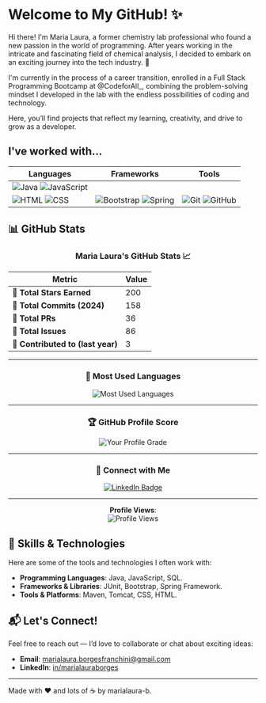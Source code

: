 # Welcome to My GitHub! ✨

Hi there! I'm Maria Laura, a former chemistry lab professional who found a new passion in the world of programming. After years working in the intricate and fascinating field of chemical analysis, I decided to embark on an exciting journey into the tech industry. 🚀

I'm currently in the process of a career transition, enrolled in a Full Stack Programming Bootcamp at @CodeforAll_, combining the problem-solving mindset I developed in the lab with the endless possibilities of coding and technology. 

Here, you’ll find projects that reflect my learning, creativity, and drive to grow as a developer.
## I've worked with...

<div align="center">

| **Languages** | **Frameworks** | **Tools** |
|---------------|----------------|-----------|
| ![Java](https://img.shields.io/badge/-Java-orange?logo=java&logoColor=white&style=flat-square) ![JavaScript](https://img.shields.io/badge/-JavaScript-yellow?logo=javascript&logoColor=black&style=flat-square)
![HTML](https://img.shields.io/badge/-HTML5-red?logo=html5&logoColor=white&style=flat-square) ![CSS](https://img.shields.io/badge/-CSS3-blue?logo=css3&logoColor=white&style=flat-square)| ![Bootstrap](https://img.shields.io/badge/-Bootstrap-purple?logo=bootstrap&logoColor=white&style=flat-square) ![Spring](https://img.shields.io/badge/Spring-6DB33F?style=for-the-badge&logo=spring&logoColor=white) | ![Git](https://img.shields.io/badge/-Git-orange?logo=git&logoColor=white&style=flat-square) ![GitHub](https://img.shields.io/badge/-GitHub-black?logo=github&logoColor=white&style=flat-square) | | ![Flutter](https://img.shields.io/badge/-Flutter-blue?logo=flutter&logoColor=white&style=flat-square) ![Angular](https://img.shields.io/badge/-Angular-red?logo=angular&logoColor=white&style=flat-square) | ![VSCode](https://img.shields.io/badge/-VSCode-blue?logo=visualstudiocode&logoColor=white&style=flat-square) ![Docker](https://img.shields.io/badge/-Docker-blue?logo=docker&logoColor=white&style=flat-square) |

</div>

## 📊 GitHub Stats

<div align="center">

### Maria Laura's GitHub Stats 📈

| **Metric**                | **Value**    |
|---------------------------|--------------|
| 🌟 **Total Stars Earned** | 200          |
| 📅 **Total Commits (2024)** | 158          |
| 🔗 **Total PRs**           | 36           |
| 🐛 **Total Issues**        | 86           |
| 📂 **Contributed to (last year)** | 3 |

---

### 📌 **Most Used Languages**

![Most Used Languages](https://github-readme-stats.vercel.app/api/top-langs/?username=yourusername&layout=compact&theme=radical)

---

### 🏆 **GitHub Profile Score**

![Your Profile Grade](https://github-readme-stats.vercel.app/api?username=yourusername&show_icons=true&theme=radical)

---

### 🔗 **Connect with Me**

[![LinkedIn Badge](https://img.shields.io/badge/-Visit%20my%20LinkedIn-blue?style=flat-square&logo=Linkedin&logoColor=white&link=https://www.linkedin.com/in/yourprofile)](https://www.linkedin.com/in/marialaura-b)

---

**Profile Views**:  
![Profile Views](https://komarev.com/ghpvc/?username=yourusername&color=red&style=flat)

</div>

## 🔧 Skills & Technologies

Here are some of the tools and technologies I often work with:

- **Programming Languages**: Java, JavaScript, SQL.
- **Frameworks & Libraries**: JUnit, Bootstrap, Spring Framework.
- **Tools & Platforms**: Maven, Tomcat, CSS, HTML.

## 📬 Let's Connect!

Feel free to reach out — I’d love to collaborate or chat about exciting ideas:

- **Email**: [marialaura.borgesfranchini@gmail.com](marialaura.borgesfranchini@gmail.com)
- **LinkedIn**: [in/marialauraborges](www.linkedin.com/in/marialauraborges)
  
---


Made with ❤️ and lots of ☕ by marialaura-b.  

<!--
**marialaura-b/marialaura-b** is a ✨ _special_ ✨ repository because its `README.md` (this file) appears on your GitHub profile.

Here are some ideas to get you started:

- 🔭 I’m currently working on ...
- 🌱 I’m currently learning ...
- 👯 I’m looking to collaborate on ...
- 🤔 I’m looking for help with ...
- 💬 Ask me about ...
- 📫 How to reach me: ...
- 😄 Pronouns: ...
- ⚡ Fun fact: ...
-->
